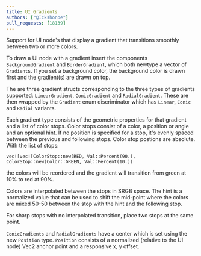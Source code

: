```yaml
---
title: UI Gradients 
authors: ["@Ickshonpe"]
pull_requests: [18139]
---
```


Support for UI node's that display a gradient that transitions smoothly between two or more colors. 

To draw a UI node with a gradient insert the components `BackgroundGradient` and `BorderGradient`, which both newtype a vector of `Gradient`s. If you set a background color, the background color is drawn first and the gradient(s) are drawn on top.

The are three gradient structs corresponding to the three types of gradients supported: `LinearGradient`, `ConicGradient` and `RadialGradient`. These are then wrapped by the `Gradient` enum discriminator which has `Linear`, `Conic` and `Radial` variants.

Each gradient type consists of the geometric properties for that gradient and a list of color stops.
Color stops consist of a color, a position or angle and an optional hint. If no position is specified for a stop, it's evenly spaced between the previous and following stops. Color stop postions are absolute. With the list of stops:
```
vec![vec![ColorStop::new(RED, Val::Percent(90.), ColorStop::new(Color::GREEN, Val::Percent(10.))
```
the colors will be reordered and the gradient will transition from green at 10% to red at 90%.

Colors are interpolated between the stops in SRGB space. The hint is a normalized value that can be used to shift the mid-point where the colors are mixed 50-50 between the stop with the hint and the following stop.

For sharp stops with no interpolated transition, place two stops at the same point.

`ConicGradients` and `RadialGradients` have a center which is set using the new `Position` type. `Position` consists of a normalized (relative to the UI node) Vec2 anchor point and a responsive x, y offset.
